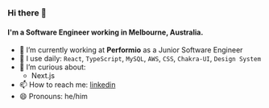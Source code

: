 ### Hi there 👋

#### I'm a Software Engineer working in Melbourne, Australia.

- 🔭 I’m currently working at **Performio** as a Junior Software Engineer
- 🔨 I use daily: `React`, `TypeScript`, `MySQL`, `AWS`, `CSS`, `Chakra-UI`, `Design System`
- 🤔 I’m curious about:
  * Next.js
- 📫 How to reach me: [linkedin](https://www.linkedin.com/in/anil-pak/)
- 😄 Pronouns: he/him
